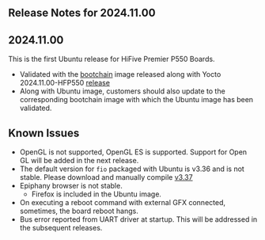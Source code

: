 ## Release Notes for 2024.11.00

## 2024.11.00

This is the first Ubuntu release for HiFive Premier P550 Boards.

- Validated with the [bootchain](https://github.com/sifive/freedom-u-sdk/releases/download/2024.11.00-HFP550/bootloader_ddr5_secboot.bin) image released along with Yocto 2024.11.00-HFP550 [release](https://github.com/sifive/freedom-u-sdk/releases/tag/2024.11.00-HFP550)
- Along with Ubuntu image, customers should also update to the corresponding bootchain image with which the Ubuntu image has been validated.

## Known Issues

- OpenGL is not supported, OpenGL ES is supported. Support for Open GL will be added in the next release.
- The default version for `fio` packaged with Ubuntu is v3.36 and is not stable. Please download and manually compile [v3.37](https://github.com/axboe/fio/releases/tag/fio-3.37)
- Epiphany browser is not stable.
  - Firefox is included in the Ubuntu image.
- On executing a reboot command with external GFX connected, sometimes, the board reboot hangs.
- Bus error reported from UART driver at startup. This will be addressed in the subsequent releases.
